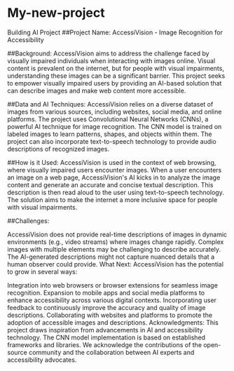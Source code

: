 # My-new-project
Building AI Project
##Project Name: AccessiVision - Image Recognition for Accessibility

##Background:
AccessiVision aims to address the challenge faced by visually impaired individuals when interacting with images online. Visual content is prevalent on the internet, but for people with visual impairments, understanding these images can be a significant barrier. This project seeks to empower visually impaired users by providing an AI-based solution that can describe images and make web content more accessible.

##Data and AI Techniques:
AccessiVision relies on a diverse dataset of images from various sources, including websites, social media, and online platforms. The project uses Convolutional Neural Networks (CNNs), a powerful AI technique for image recognition. The CNN model is trained on labeled images to learn patterns, shapes, and objects within them. The project can also incorporate text-to-speech technology to provide audio descriptions of recognized images.

##How is it Used:
AccessiVision is used in the context of web browsing, where visually impaired users encounter images. When a user encounters an image on a web page, AccessiVision's AI kicks in to analyze the image content and generate an accurate and concise textual description. This description is then read aloud to the user using text-to-speech technology. The solution aims to make the internet a more inclusive space for people with visual impairments.

##Challenges:

AccessiVision does not provide real-time descriptions of images in dynamic environments (e.g., video streams) where images change rapidly.
Complex images with multiple elements may be challenging to describe accurately.
The AI-generated descriptions might not capture nuanced details that a human observer could provide.
What Next:
AccessiVision has the potential to grow in several ways:

Integration into web browsers or browser extensions for seamless image recognition.
Expansion to mobile apps and social media platforms to enhance accessibility across various digital contexts.
Incorporating user feedback to continuously improve the accuracy and quality of image descriptions.
Collaborating with websites and platforms to promote the adoption of accessible images and descriptions.
Acknowledgments:
This project draws inspiration from advancements in AI and accessibility technology. The CNN model implementation is based on established frameworks and libraries. We acknowledge the contributions of the open-source community and the collaboration between AI experts and accessibility advocates.
